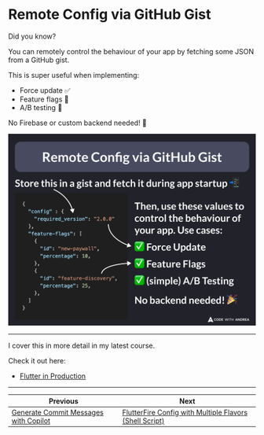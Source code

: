 # Remote Config via GitHub Gist

Did you know?

You can remotely control the behaviour of your app by fetching some JSON from a GitHub gist.

This is super useful when implementing:

- Force update ✅ 
- Feature flags 🚩 
- A/B testing 🧪 

No Firebase or custom backend needed! 🙌

![](195.png)

<!--
Store this JSON in a Gist and fetch it during app startup:

{
  "config" : {
    "required_version": "2.0.0"
  },
  "feature-flags": [
    {
      "id": "new-paywall",
      "percentage": 10,
    },
    {
      "id": "feature-discovery",
      "percentage": 25,
    },
  ]
}

Then, use the values to control the behaviour of your app:

✅ Force update
✅ Feature flags
✅ A/B testing

No backend needed!
-->

---

I cover this in more detail in my latest course.

Check it out here:

- [Flutter in Production](https://codewithandrea.com/courses/flutter-in-production/)

---

| Previous | Next |
| -------- | ---- |
| [Generate Commit Messages with Copilot](../0194-copilot-generate-commit-messages/index.md) | [FlutterFire Config with Multiple Flavors (Shell Script)](../0196-flutterfire-config-multiple-flavors/index.md) |


<!-- TWITTER|https://x.com/biz84/status/1843928541282672987 -->
<!-- LINKEDIN|https://www.linkedin.com/posts/andreabizzotto_did-you-know-you-can-remotely-control-the-activity-7249694440552824832-nLsm -->



